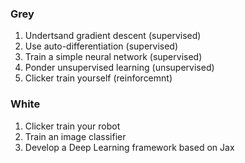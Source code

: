 ### Grey

1. Undertsand gradient descent (supervised)
2. Use auto-differentiation (supervised)
3. Train a simple neural network (supervised)
4. Ponder unsupervised learning (unsupervised)
5. Clicker train yourself (reinforcemnt)

### White

1. Clicker train your robot
2. Train an image classifier
3. Develop a Deep Learning framework based on Jax
